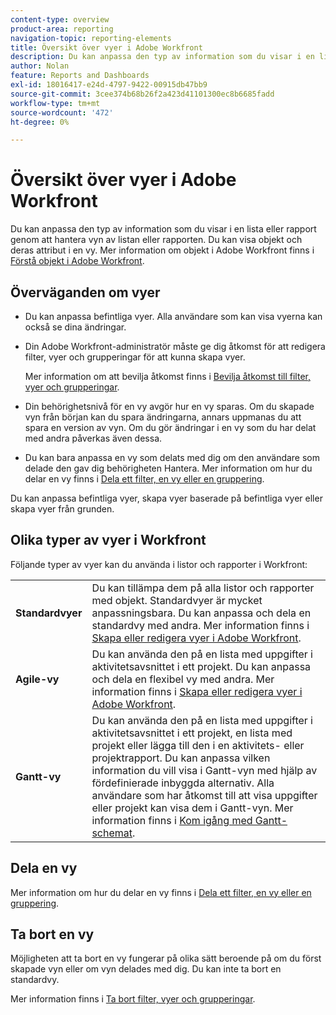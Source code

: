 ```yaml
---
content-type: overview
product-area: reporting
navigation-topic: reporting-elements
title: Översikt över vyer i Adobe Workfront
description: Du kan anpassa den typ av information som du visar i en lista eller rapport genom att hantera vyn av listan eller rapporten. Du kan visa objekt och deras attribut i en vy.
author: Nolan
feature: Reports and Dashboards
exl-id: 18016417-e24d-4797-9422-00915db47bb9
source-git-commit: 3cee374b68b26f2a423d41101300ec8b6685fadd
workflow-type: tm+mt
source-wordcount: '472'
ht-degree: 0%

---
```


# Översikt över vyer i Adobe Workfront

<!--Audited: 11/2024-->

Du kan anpassa den typ av information som du visar i en lista eller rapport genom att hantera vyn av listan eller rapporten. Du kan visa objekt och deras attribut i en vy. Mer information om objekt i Adobe Workfront finns i [Förstå objekt i Adobe Workfront](../../../workfront-basics/navigate-workfront/workfront-navigation/understand-objects.md).

## Överväganden om vyer

* Du kan anpassa befintliga vyer. Alla användare som kan visa vyerna kan också se dina ändringar.
* Din Adobe Workfront-administratör måste ge dig åtkomst för att redigera filter, vyer och grupperingar för att kunna skapa vyer.

  Mer information om att bevilja åtkomst finns i [Bevilja åtkomst till filter, vyer och grupperingar](../../../administration-and-setup/add-users/configure-and-grant-access/grant-access-fvg.md).

* Din behörighetsnivå för en vy avgör hur en vy sparas. Om du skapade vyn från början kan du spara ändringarna, annars uppmanas du att spara en version av vyn. Om du gör ändringar i en vy som du har delat med andra påverkas även dessa.
* Du kan bara anpassa en vy som delats med dig om den användare som delade den gav dig behörigheten Hantera. Mer information om hur du delar en vy finns i [Dela ett filter, en vy eller en gruppering](../../../reports-and-dashboards/reports/reporting-elements/share-filter-view-grouping.md).

Du kan anpassa befintliga vyer, skapa vyer baserade på befintliga vyer eller skapa vyer från grunden.

## Olika typer av vyer i Workfront

Följande typer av vyer kan du använda i listor och rapporter i Workfront:

<table style="table-layout:auto">
    <tr>
        <td><strong>Standardvyer</strong></td>
        <td>Du kan tillämpa dem på alla listor och rapporter med objekt. Standardvyer är mycket anpassningsbara. Du kan anpassa och dela en standardvy med andra. Mer information finns i <a href="/help/quicksilver/reports-and-dashboards/reports/reporting-elements/create-edit-views.md">Skapa eller redigera vyer i Adobe Workfront</a>.</td>
    </tr>
    <tr>
        <td><strong>Agile-vy</strong></td>
        <td>Du kan använda den på en lista med uppgifter i aktivitetsavsnittet i ett projekt. Du kan anpassa och dela en flexibel vy med andra. Mer information finns i <a href="/help/quicksilver/reports-and-dashboards/reports/reporting-elements/create-edit-views.md">Skapa eller redigera vyer i Adobe Workfront</a>.</td>
    </tr>
    <tr>
        <td><strong>Gantt-vy</strong></td>
        <td>Du kan använda den på en lista med uppgifter i aktivitetsavsnittet i ett projekt, en lista med projekt eller lägga till den i en aktivitets- eller projektrapport. Du kan anpassa vilken information du vill visa i Gantt-vyn med hjälp av fördefinierade inbyggda alternativ. Alla användare som har åtkomst till att visa uppgifter eller projekt kan visa dem i Gantt-vyn. Mer information finns i <a href="/help/quicksilver/manage-work/gantt-chart/use-the-gantt-chart/get-started-with-gantt.md">Kom igång med Gantt-schemat</a>.</td>
       </tr>
</table>

<!--NOTE FOR MAYBE LATER: consider adding calendar and board views, or Milestone view (not customizable) to this list of views (above)?! -->

## Dela en vy

Mer information om hur du delar en vy finns i [Dela ett filter, en vy eller en gruppering](../../../reports-and-dashboards/reports/reporting-elements/share-filter-view-grouping.md).

## Ta bort en vy

Möjligheten att ta bort en vy fungerar på olika sätt beroende på om du först skapade vyn eller om vyn delades med dig. Du kan inte ta bort en standardvy.

Mer information finns i [Ta bort filter, vyer och grupperingar](../../../reports-and-dashboards/reports/reporting-elements/remove-filters-views-groupings.md).


